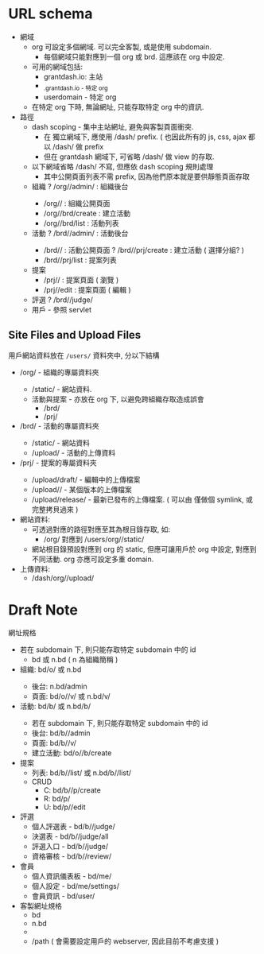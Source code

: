 # URL schema

 - 網域
   - org 可設定多個網域. 可以完全客製, 或是使用 subdomain.
     - 每個網域只能對應到一個 org 或 brd. 這應該在 org 中設定.
   - 可用的網域包括:
     - grantdash.io: 主站
     - <sub>.grantdash.io     - 特定 org 
     - userdomain             - 特定 org
   - 在特定 org 下時, 無論網址, 只能存取特定 org 中的資訊.
 - 路徑
   - dash scoping - 集中主站網址, 避免與客製頁面衝突.
     - 在 獨立網域下, 應使用 /dash/ prefix. ( 也因此所有的 js, css, ajax 都以 /dash/ 做 prefix
     - 但在 grantdash 網域下, 可省略 /dash/ 做 view 的存取. 
   - 以下網域省略 /dash/ 不寫, 但應依 dash scoping 規則處理
     - 其中公開頁面列表不需 prefix, 因為他們原本就是要供靜態頁面存取
   - 組織
     ? /org/<slug>/admin/     : 組織後台
     - /org/<slug>/           : 組織公開頁面
     - /org/<slug>/brd/create : 建立活動
     - /org/<slug>/brd/list   : 活動列表
   - 活動
     ? /brd/<slug>/admin/     : 活動後台
     - /brd/<slug>/           : 活動公開頁面
     ? /brd/<slug>/prj/create : 建立活動 ( 選擇分組? )
     - /brd/<slug>/prj/list   : 提案列表
   - 提案
     - /prj/<slug>/           : 提案頁面 ( 瀏覽 )
     - /prj/<slug>/edit       : 提案頁面 ( 編輯 )
   - 評選
     ? /brd/<slug>/judge/
   - 用戶 - 參照 servlet


## Site Files and Upload Files

用戶網站資料放在 `/users/` 資料夾中, 分以下結構
 - /org/<slug>        - 組織的專屬資料夾
   - /static/         - 網站資料.
   - 活動與提案       - 亦放在 org 下, 以避免跨組織存取造成誤會
     - /brd/<slug>
     - /prj/<slug>
 - /brd/<slug>        - 活動的專屬資料夾
   - /static/         - 網站資料
   - /upload/         - 活動的上傳資料
 - /prj/<slug>        - 提案的專屬資料夾
   - /upload/draft/   - 編輯中的上傳檔案
   - /upload/<v>/     - 某個版本的上傳檔案
   - /upload/release/ - 最新已發布的上傳檔案. ( 可以由 <v> 僅做個 symlink, 或完整拷貝過來 )
 - 網站資料:
   - 可透過對應的路徑對應至其為根目錄存取, 如:
     - <domain>/org/<slug> 對應到 /users/org/<slug>/static/
   - 網站根目錄預設對應到 org 的 static, 但應可讓用戶於 org 中設定, 對應到不同活動. org 亦應可設定多重 domain.
 - 上傳資料:
   - /dash/org/<slug>/upload/<filename>


# Draft Note

網址規格
 - 若在 subdomain 下, 則只能存取特定 subdomain 中的 id
   - bd 或 n.bd ( n 為組織簡稱 )
 - 組織: bd/o/<name> 或 n.bd
   - 後台: n.bd/admin
   - 頁面: bd/o/<name>/v/<page> 或 n.bd/v/<page>
 - 活動: bd/b/<id> 或 n.bd/b/<id>
   - 若在 subdomain 下, 則只能存取特定 subdomain 中的 id
   - 後台: bd/b/<id>/admin
   - 頁面: bd/b/<id>/v/<page>
   - 建立活動: bd/o/<name>/b/create
 - 提案
   - 列表: bd/b/<id>/list/<page> 或 n.bd/b/<id>/list/<page>
   - CRUD
     - C: bd/b/<id>/p/create
     - R: bd/p/<id>
     - U: bd/p/<id>/edit
 - 評選
   - 個人評選表 - bd/b/<id>/judge/<uid>
   - 決選表 -  bd/b/<id>/judge/all
   - 評選入口 - bd/b/<id>/judge/
   - 資格審核 - bd/b/<id>/review/
 - 會員
   - 個人資訊儀表板 - bd/me/
   - 個人設定 - bd/me/settings/
   - 會員資訊 - bd/user/<id>
 - 客製網址規格
   - bd
   - n.bd
   - <custom-domain>
   - <custom-domain>/path ( 會需要設定用戶的 webserver, 因此目前不考慮支援 )

